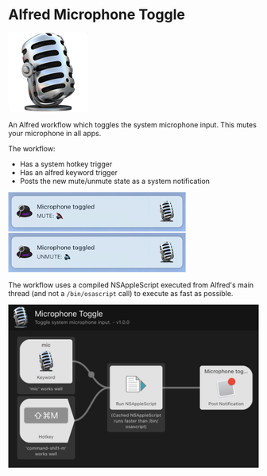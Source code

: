 # Alfred Microphone Toggle

![microphone icon](https://github.com/adam-zethraeus/alfred_microphone_toggle/blob/mainline/readme_resources/icon.png?raw=true)

An Alfred workflow which toggles the system microphone input.
This mutes your microphone in all apps.

The workflow:
  * Has a system hotkey trigger
  * Has an alfred keyword trigger
  * Posts the new mute/unmute state as a system notification

![mute notification](https://github.com/adam-zethraeus/alfred_microphone_toggle/blob/mainline/readme_resources/notification_mute.png?raw=true)
![unmute notification](https://github.com/adam-zethraeus/alfred_microphone_toggle/blob/mainline/readme_resources/notification_unmute.png?raw=true)

The workflow uses a compiled NSAppleScript executed from Alfred's main thread (and not a `/bin/osascript` call) to execute as fast as possible.

![workflow screenshot](https://github.com/adam-zethraeus/alfred_microphone_toggle/blob/mainline/readme_resources/workflow_screenshot.png?raw=true)

